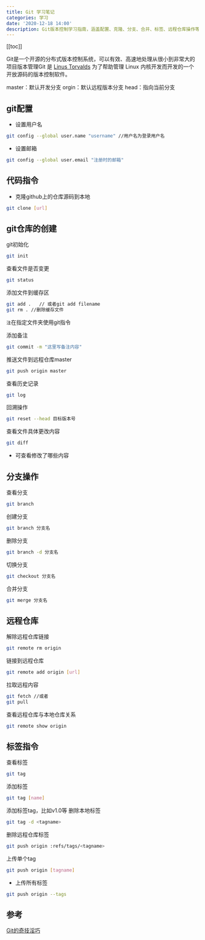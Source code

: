 ```yaml
---
title: Git 学习笔记
categories: 学习
date: '2020-12-18 14:00'
description: Git版本控制学习指南，涵盖配置、克隆、分支、合并、标签、远程仓库操作等基础指令。
---
```


[[toc]]

Git是一个开源的分布式版本控制系统，可以有效、高速地处理从很小到非常大的项目版本管理Git 是 [Linus Torvalds](https://zh.wikipedia.org/wiki/%E6%9E%97%E7%BA%B3%E6%96%AF%C2%B7%E6%89%98%E7%93%A6%E5%85%B9) 为了帮助管理 Linux 内核开发而开发的一个开放源码的版本控制软件。

<span class="inline-tag red">master：默认开发分支</span> <span class="inline-tag green ">orgin：默认远程版本分支 </span> <span class="inline-tag grey"> head：指向当前分支</span>

## git配置

- 设置用户名

```bash
git config --global user.name "username" //用户名为登录用户名
```

- 设置邮箱

```bash
git config --global user.email "注册时的邮箱"
```

## 代码指令

- 克隆github上的仓库源码到本地

```bash
git clone [url]
```

## git仓库的创建

git初始化

```bash
git init
```

查看文件是否变更

```bash
git status
```

添加文件到缓存区

```bash
git add .   // 或者git add filename
git rm . //删除缓存文件
```

`注`在指定文件夹使用git指令

添加备注

```bash
git commit -m "这里写备注内容"
```

推送文件到远程仓库master

```bash
git push origin master
```

查看历史记录

```bash
git log
```

回溯操作

```bash
git reset --head 目标版本号
```

查看文件具体更改内容

```bash
git diff
```

- 可查看修改了哪些内容

## 分支操作

查看分支

```bash
git branch
```

创建分支

```bash
git branch 分支名
```

删除分支

```bash
git branch -d 分支名
```

切换分支

```bash
git checkout 分支名
```

合并分支

```bash
git merge 分支名
```

## 远程仓库

解除远程仓库链接

```bash
git remote rm origin
```

链接到远程仓库

```bash
git remote add origin [url]
```

拉取远程内容

```bash
git fetch //或者
git pull
```

查看远程仓库与本地仓库关系

```bash
git remote show origin
```

## 标签指令

查看标签

```bash
git tag
```

添加标签

```bash
git tag [name]
```

添加标签tag，比如v1.0等
删除本地标签

```bash
git tag -d <tagname>
```

删除远程仓库标签

```bash
git push origin :refs/tags/<tagname>
```

上传单个tag

```bash
git push origin [tagname]
```

- 上传所有标签

```bash
git push origin --tags

```

## 参考

[Git的奇技淫巧](https://github.com/521xueweihan/git-tips)
